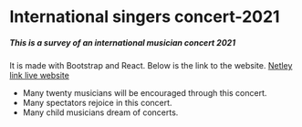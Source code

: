 # International singers concert-2021

##### This is a survey of an international musician concert 2021

It is made with Bootstrap and React. Below is the link to the website.
[Netley link live website](https://thirsty-einstein-4f692b.netlify.app/ "International singers concert-2021")

- Many twenty musicians will be encouraged through this concert.
- Many spectators rejoice in this concert.
- Many child musicians dream of concerts.
